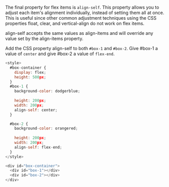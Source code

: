 The final property for flex items is `align-self`. 
This property allows you to adjust each item's alignment individually, instead of setting them all at once. 
This is useful since other common adjustment techniques using the CSS properties float, clear, 
and vertical-align do not work on flex items.

align-self accepts the same values as align-items and will override any value set by the align-items property.


Add the CSS property align-self to both `#box-1` and `#box-2`. Give #box-1 a value of `center` and give #box-2 a value of `flex-end`.

```js
<style>
  #box-container {
    display: flex;
    height: 500px;
  }
  #box-1 {
    background-color: dodgerblue;
    
    height: 200px;
    width: 200px;
    align-self: center;
  }

  #box-2 {
    background-color: orangered;
    
    height: 200px;
    width: 200px;
    align-self: flex-end;
  }
</style>

<div id="box-container">
  <div id="box-1"></div>
  <div id="box-2"></div>
</div>
